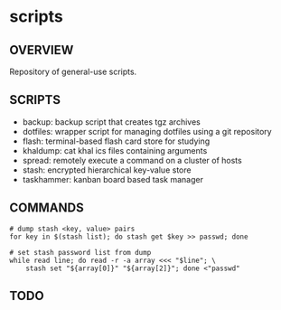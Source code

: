 # scripts
## OVERVIEW
Repository of general-use scripts.

## SCRIPTS
- backup: backup script that creates tgz archives
- dotfiles: wrapper script for managing dotfiles using a git repository
- flash: terminal-based flash card store for studying
- khaldump: cat khal ics files containing arguments
- spread: remotely execute a command on a cluster of hosts
- stash: encrypted hierarchical key-value store
- taskhammer: kanban board based task manager

## COMMANDS
    # dump stash <key, value> pairs
    for key in $(stash list); do stash get $key >> passwd; done

    # set stash password list from dump
    while read line; do read -r -a array <<< "$line"; \
        stash set "${array[0]}" "${array[2]}"; done <"passwd"

## TODO
